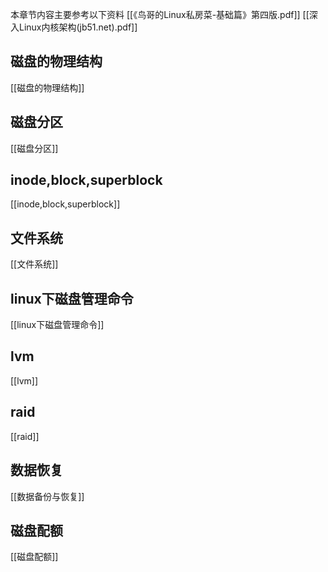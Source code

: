 本章节内容主要参考以下资料
[[《鸟哥的Linux私房菜-基础篇》第四版.pdf]]
[[深入Linux内核架构(jb51.net).pdf]]


## 磁盘的物理结构
[[磁盘的物理结构]]

## 磁盘分区
[[磁盘分区]]

## inode,block,superblock
[[inode,block,superblock]]

## 文件系统
[[文件系统]]

## linux下磁盘管理命令
[[linux下磁盘管理命令]]

## lvm
[[lvm]]
## raid
[[raid]]

## 数据恢复
[[数据备份与恢复]]

## 磁盘配额
[[磁盘配额]]